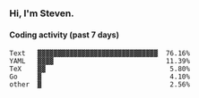 ### Hi, I'm Steven.

#### Coding activity (past 7 days)
```
Text   ▓▓▓▓▓▓▓▓▓▓▓▓▓▓▓▓▓▓▓▓▓▓▓▓▓▓▓▓▓▓  76.16%
YAML   ▓▓▓▓                            11.39%
TeX    ▓▓                               5.80%
Go     ▓                                4.10%
other  ▓                                2.56%
```
